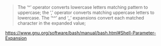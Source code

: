 > The ‘^’ operator converts lowercase letters matching pattern to uppercase; the ‘,’ operator converts matching uppercase letters to lowercase. The ‘^^’ and ‘,,’ expansions convert each matched character in the expanded value;

https://www.gnu.org/software/bash/manual/bash.html#Shell-Parameter-Expansion
